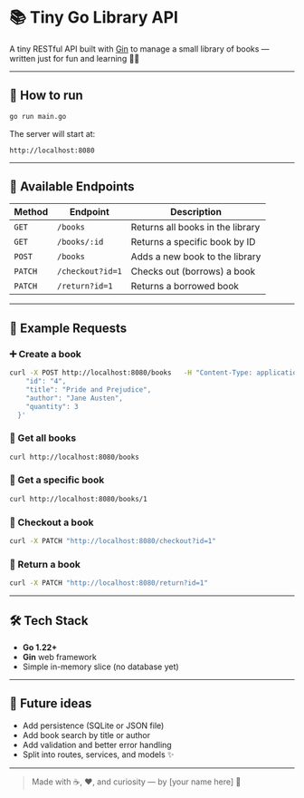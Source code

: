 # 📚 Tiny Go Library API

A tiny RESTful API built with [Gin](https://github.com/gin-gonic/gin) to manage a small library of books — written just for fun and learning 🐣✨

---

## 🚀 How to run

```bash
go run main.go
```

The server will start at:
```
http://localhost:8080
```

---

## 📖 Available Endpoints

| Method | Endpoint           | Description |
|--------|--------------------|--------------|
| `GET`  | `/books`           | Returns all books in the library |
| `GET`  | `/books/:id`       | Returns a specific book by ID |
| `POST` | `/books`           | Adds a new book to the library |
| `PATCH`| `/checkout?id=1`   | Checks out (borrows) a book |
| `PATCH`| `/return?id=1`     | Returns a borrowed book |

---

## 🧩 Example Requests

### ➕ Create a book
```bash
curl -X POST http://localhost:8080/books   -H "Content-Type: application/json"   -d '{
    "id": "4",
    "title": "Pride and Prejudice",
    "author": "Jane Austen",
    "quantity": 3
  }'
```

### 📗 Get all books
```bash
curl http://localhost:8080/books
```

### 📘 Get a specific book
```bash
curl http://localhost:8080/books/1
```

### 📕 Checkout a book
```bash
curl -X PATCH "http://localhost:8080/checkout?id=1"
```

### 📙 Return a book
```bash
curl -X PATCH "http://localhost:8080/return?id=1"
```

---

## 🛠️ Tech Stack
- **Go 1.22+**
- **Gin** web framework
- Simple in-memory slice (no database yet)

---

## 🌼 Future ideas
- Add persistence (SQLite or JSON file)
- Add book search by title or author
- Add validation and better error handling
- Split into routes, services, and models ✨

---

> Made with ☕, ❤️, and curiosity — by [your name here] 🌸
